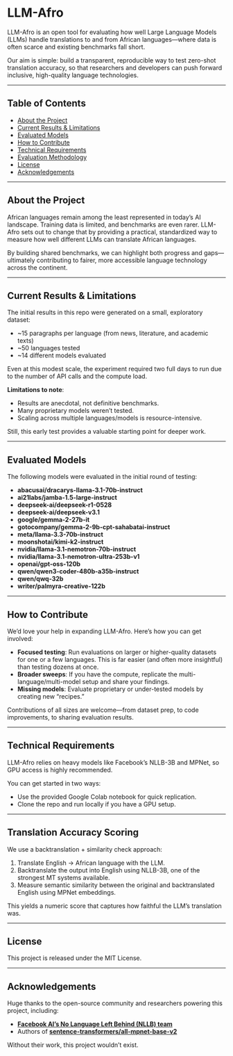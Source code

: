 # LLM-Afro

LLM-Afro is an open tool for evaluating how well Large Language Models (LLMs) handle translations to and from African languages—where data is often scarce and existing benchmarks fall short.

Our aim is simple: build a transparent, reproducible way to test zero-shot translation accuracy, so that researchers and developers can push forward inclusive, high-quality language technologies.

------

## Table of Contents

- [About the Project](#about-the-project)
- [Current Results & Limitations](#current-results--limitations)
- [Evaluated Models](#evaluated-models)
- [How to Contribute](#how-to-contribute)
- [Technical Requirements](#technical-requirements)
- [Evaluation Methodology](#evaluation-methodology)
- [License](#license)
- [Acknowledgements](#acknowledgements)

------

## About the Project

African languages remain among the least represented in today’s AI landscape. Training data is limited, and benchmarks are even rarer. LLM-Afro sets out to change that by providing a practical, standardized way to measure how well different LLMs can translate African languages.

By building shared benchmarks, we can highlight both progress and gaps—ultimately contributing to fairer, more accessible language technology across the continent.

------

## Current Results & Limitations

The initial results in this repo were generated on a small, exploratory dataset:

- ~15 paragraphs per language (from news, literature, and academic texts)
- ~50 languages tested
- ~14 different models evaluated

Even at this modest scale, the experiment required two full days to run due to the number of API calls and the compute load.

**Limitations to note**:

- Results are anecdotal, not definitive benchmarks.
- Many proprietary models weren’t tested.
- Scaling across multiple languages/models is resource-intensive.

Still, this early test provides a valuable starting point for deeper work.

------

## Evaluated Models

The following models were evaluated in the initial round of testing:

- **abacusai/dracarys-llama-3.1-70b-instruct**
- **ai21labs/jamba-1.5-large-instruct**
- **deepseek-ai/deepseek-r1-0528**
- **deepseek-ai/deepseek-v3.1**
- **google/gemma-2-27b-it**
- **gotocompany/gemma-2-9b-cpt-sahabatai-instruct**
- **meta/llama-3.3-70b-instruct**
- **moonshotai/kimi-k2-instruct**
- **nvidia/llama-3.1-nemotron-70b-instruct**
- **nvidia/llama-3.1-nemotron-ultra-253b-v1**
- **openai/gpt-oss-120b**
- **qwen/qwen3-coder-480b-a35b-instruct**
- **qwen/qwq-32b**
- **writer/palmyra-creative-122b**

------

## How to Contribute

We’d love your help in expanding LLM-Afro. Here’s how you can get involved:

- **Focused testing**: Run evaluations on larger or higher-quality datasets for one or a few languages. This is far easier (and often more insightful) than testing dozens at once.
- **Broader sweeps**: If you have the compute, replicate the multi-language/multi-model setup and share your findings.
- **Missing models**: Evaluate proprietary or under-tested models by creating new “recipes.”

Contributions of all sizes are welcome—from dataset prep, to code improvements, to sharing evaluation results.

------

## Technical Requirements

LLM-Afro relies on heavy models like Facebook’s NLLB-3B and MPNet, so GPU access is highly recommended.

You can get started in two ways:

- Use the provided Google Colab notebook for quick replication.
- Clone the repo and run locally if you have a GPU setup.

------

## Translation Accuracy Scoring

We use a backtranslation + similarity check approach:

1. Translate English → African language with the LLM.
2. Backtranslate the output into English using NLLB-3B, one of the strongest MT systems available.
3. Measure semantic similarity between the original and backtranslated English using MPNet embeddings.

This yields a numeric score that captures how faithful the LLM’s translation was.

------

## License

This project is released under the MIT License.

------

## Acknowledgements

Huge thanks to the open-source community and researchers powering this project, including:

- [**Facebook AI’s No Language Left Behind (NLLB) team**](https://huggingface.co/facebook/nllb-200-3.3B)
- Authors of [**sentence-transformers/all-mpnet-base-v2**](https://huggingface.co/sentence-transformers/all-mpnet-base-v2)

Without their work, this project wouldn’t exist.
